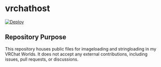 # vrchathost
[![Deploy](https://github.com/BenjiThatFoxGuy/vrchathost/actions/workflows/deploy.yml/badge.svg)](https://github.com/BenjiThatFoxGuy/vrchathost/actions/workflows/deploy.yml)

## Repository Purpose
This repository houses public files for imageloading and stringloading in my VRChat Worlds. It does not accept any external contributions, including issues, pull requests, or discussions.

